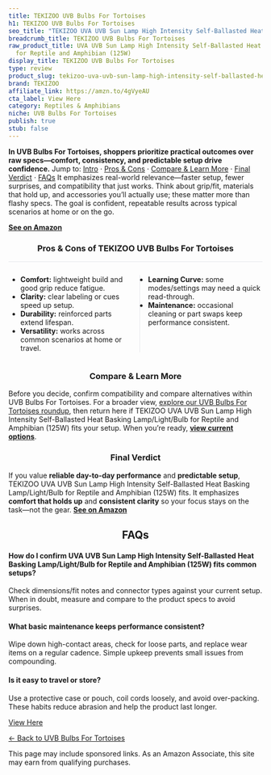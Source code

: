 ```yaml
---
title: TEKIZOO UVB Bulbs For Tortoises
h1: TEKIZOO UVB Bulbs For Tortoises
seo_title: "TEKIZOO UVA UVB Sun Lamp High Intensity Self-Ballasted Heat\u2026"
breadcrumb_title: TEKIZOO UVB Bulbs For Tortoises
raw_product_title: UVA UVB Sun Lamp High Intensity Self-Ballasted Heat Basking Lamp/Light/Bulb
  for Reptile and Amphibian (125W)
display_title: TEKIZOO UVB Bulbs For Tortoises
type: review
product_slug: tekizoo-uva-uvb-sun-lamp-high-intensity-self-ballasted-heat-basking-lam-4adfd64e
brand: TEKIZOO
affiliate_link: https://amzn.to/4gVyeAU
cta_label: View Here
category: Reptiles & Amphibians
niche: UVB Bulbs For Tortoises
publish: true
stub: false
---
```


<div id="intro" class="full-width"><p><strong>In UVB Bulbs For Tortoises, shoppers prioritize practical outcomes over raw specs&mdash;comfort, consistency, and predictable setup drive confidence.</strong> Jump to: <a href="#intro">Intro</a> · <a href="#pros-cons">Pros &amp; Cons</a> · <a href="#compare-more">Compare &amp; Learn More</a> · <a href="#verdict">Final Verdict</a> · <a href="#faqs">FAQs</a> It emphasizes real-world relevance&mdash;faster setup, fewer surprises, and compatibility that just works. Think about grip/fit, materials that hold up, and accessories you’ll actually use; these matter more than flashy specs. The goal is confident, repeatable results across typical scenarios at home or on the go.</p><p><a href="https://amzn.to/4gVyeAU" rel="nofollow sponsored noopener" target="_blank"><strong>See on Amazon</strong></a></p></div>
<h3 id="pros-cons" style="text-align:center;">Pros &amp; Cons of TEKIZOO UVB Bulbs For Tortoises</h3>
<div class="pc-grid" style="display:grid;grid-template-columns:1fr 1fr;gap:16px;border-top:1px solid #e5e7eb;padding-top:12px;">
  <ul>
    <li><strong>Comfort:</strong> lightweight build and good grip reduce fatigue.</li>
    <li><strong>Clarity:</strong> clear labeling or cues speed up setup.</li>
    <li><strong>Durability:</strong> reinforced parts extend lifespan.</li>
    <li><strong>Versatility:</strong> works across common scenarios at home or travel.</li>
  </ul>
  <ul style="border-left:1px solid #e5e7eb;padding-left:16px;">
    <li><strong>Learning Curve:</strong> some modes/settings may need a quick read-through.</li>
    <li><strong>Maintenance:</strong> occasional cleaning or part swaps keep performance consistent.</li>
  </ul>
</div>


<h3 id="compare-more" style="text-align:center;">Compare &amp; Learn More</h3>
<p>Before you decide, confirm compatibility and compare alternatives within UVB Bulbs For Tortoises. For a broader view, <a href="#">explore our UVB Bulbs For Tortoises roundup</a>, then return here if TEKIZOO UVA UVB Sun Lamp High Intensity Self-Ballasted Heat Basking Lamp/Light/Bulb for Reptile and Amphibian (125W) fits your setup. When you’re ready, <a href="https://amzn.to/4gVyeAU" rel="nofollow sponsored noopener" target="_blank"><strong>view current options</strong></a>.</p>

<h3 id="verdict" style="text-align:center;">Final Verdict</h3>
<p>If you value <strong>reliable day-to-day performance</strong> and <strong>predictable setup</strong>, TEKIZOO UVA UVB Sun Lamp High Intensity Self-Ballasted Heat Basking Lamp/Light/Bulb for Reptile and Amphibian (125W) fits. It emphasizes <strong>comfort that holds up</strong> and <strong>consistent clarity</strong> so your focus stays on the task&mdash;not the gear. <a href="https://amzn.to/4gVyeAU" rel="nofollow sponsored noopener" target="_blank"><strong>See on Amazon</strong></a></p>

<h2 id="faqs" style="text-align:center;">FAQs</h2>
<h4><strong>How do I confirm UVA UVB Sun Lamp High Intensity Self-Ballasted Heat Basking Lamp/Light/Bulb for Reptile and Amphibian (125W) fits common setups?</strong></h4>
<p>Check dimensions/fit notes and connector types against your current setup. When in doubt, measure and compare to the product specs to avoid surprises.</p>
<h4><strong>What basic maintenance keeps performance consistent?</strong></h4>
<p>Wipe down high-contact areas, check for loose parts, and replace wear items on a regular cadence. Simple upkeep prevents small issues from compounding.</p>
<h4><strong>Is it easy to travel or store?</strong></h4>
<p>Use a protective case or pouch, coil cords loosely, and avoid over-packing. These habits reduce abrasion and help the product last longer.</p>

<p><a class="btn" href="https://amzn.to/4gVyeAU" target="_blank" rel="nofollow sponsored noopener">View Here</a></p>
<p><a href="/roundups/reptiles-amphibians/uvb-bulbs-for-tortoises/">← Back to UVB Bulbs For Tortoises</a></p>
<aside class="disclosure">This page may include sponsored links. As an Amazon Associate, this site may earn from qualifying purchases.</aside>
